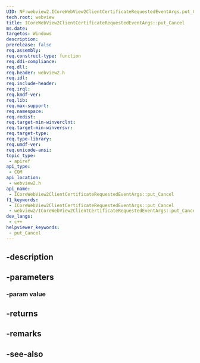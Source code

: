 ```yaml
---
UID: NF:webview2.ICoreWebView2ClientCertificateRequestedEventArgs.put_Cancel
tech.root: webview
title: ICoreWebView2ClientCertificateRequestedEventArgs::put_Cancel
ms.date: 
targetos: Windows
description: 
prerelease: false
req.assembly: 
req.construct-type: function
req.ddi-compliance: 
req.dll: 
req.header: webview2.h
req.idl: 
req.include-header: 
req.irql: 
req.kmdf-ver: 
req.lib: 
req.max-support: 
req.namespace: 
req.redist: 
req.target-min-winverclnt: 
req.target-min-winversvr: 
req.target-type: 
req.type-library: 
req.umdf-ver: 
req.unicode-ansi: 
topic_type:
 - apiref
api_type:
 - COM
api_location:
 - webview2.h
api_name:
 - ICoreWebView2ClientCertificateRequestedEventArgs::put_Cancel
f1_keywords:
 - ICoreWebView2ClientCertificateRequestedEventArgs::put_Cancel
 - webview2/ICoreWebView2ClientCertificateRequestedEventArgs::put_Cancel
dev_langs:
 - c++
helpviewer_keywords:
 - put_Cancel
---
```


## -description

## -parameters

### -param value

## -returns

## -remarks

## -see-also

